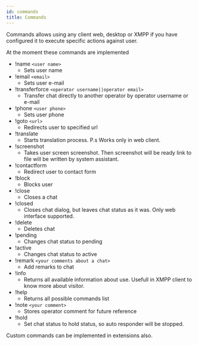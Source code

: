 ```yaml
---
id: commands
title: Commands
---
```


Commands allows using any client web, desktop or XMPP if you have configured it to execute specific actions against user.

At the moment these commands are implemented

*   !name `<user name>`
    *   Sets user name
*   !email `<email>`
    *   Sets user e-mail
*   !transferforce `<operator username||operator email>`
    *   Transfer chat directly to another operator by operator username or e-mail
*   !phone `<user phone>`
    *   Sets user phone
*   !goto `<url>`
    *   Redirects user to specified url
*   !translate
    *   Starts translation process. P.s Works only in web client.
*   !screenshot
    *   Takes user screen screenshot. Then screenshot will be ready link to file will be written by system assistant.
*   !contactform
    *   Redirect user to contact form
*   !block
    *   Blocks user
*   !close
    *   Closes a chat
*   !closed
    *   Closes chat dialog, but leaves chat status as it was. Only web interface supported.
*   !delete
    *   Deletes chat
*   !pending
    *   Changes chat status to pending
*   !active
    *   Changes chat status to active
*   !remark `<your comments about a chat>`
    *   Add remarks to chat
*   !info
    *   Returns all available information about use. Usefull in XMPP client to know more about visitor.
*   !help
    *   Returns all possible commands list
*   !note `<your comment>`
    *   Stores operator comment for future reference
*   !hold
    *   Set chat status to hold status, so auto responder will be stopped.

Custom commands can be implemented in extensions also.